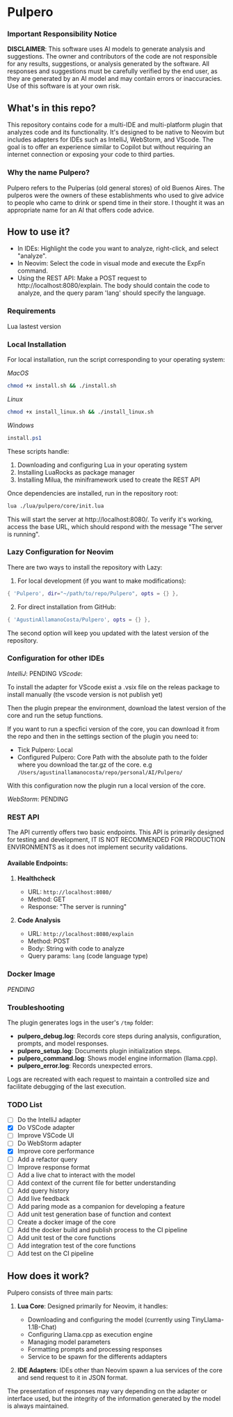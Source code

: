 # Pulpero

### Important Responsibility Notice

**DISCLAIMER**: This software uses AI models to generate analysis and suggestions. The owner and contributors of the code are not responsible for any results, suggestions, or analysis generated by the software. All responses and suggestions must be carefully verified by the end user, as they are generated by an AI model and may contain errors or inaccuracies. Use of this software is at your own risk.

## What's in this repo?

This repository contains code for a multi-IDE and multi-platform plugin that analyzes code and its functionality. It's designed to be native to Neovim but includes adapters for IDEs such as IntelliJ, WebStorm, and VScode. The goal is to offer an experience similar to Copilot but without requiring an internet connection or exposing your code to third parties.

### Why the name Pulpero?

Pulpero refers to the Pulperías (old general stores) of old Buenos Aires. The pulperos were the owners of these establishments who used to give advice to people who came to drink or spend time in their store. I thought it was an appropriate name for an AI that offers code advice.

## How to use it?

- In IDEs: Highlight the code you want to analyze, right-click, and select "analyze".
- In Neovim: Select the code in visual mode and execute the ExpFn command.
- Using the REST API: Make a POST request to http://localhost:8080/explain. The body should contain the code to analyze, and the query param 'lang' should specify the language.

### Requirements

Lua lastest version

### Local Installation

For local installation, run the script corresponding to your operating system:

*MacOS*
```bash
chmod +x install.sh && ./install.sh
```

*Linux*
```bash
chmod +x install_linux.sh && ./install_linux.sh
```

*Windows*
```powershell
install.ps1
```

These scripts handle:
1. Downloading and configuring Lua in your operating system
2. Installing LuaRocks as package manager
3. Installing Milua, the miniframework used to create the REST API

Once dependencies are installed, run in the repository root:

```bash
lua ./lua/pulpero/core/init.lua
```

This will start the server at http://localhost:8080/. To verify it's working, access the base URL, which should respond with the message "The server is running".

### Lazy Configuration for Neovim

There are two ways to install the repository with Lazy:

1. For local development (if you want to make modifications):
```lua
{ 'Pulpero', dir="~/path/to/repo/Pulpero", opts = {} },
```

2. For direct installation from GitHub:
```lua
{ 'AgustinAllamanoCosta/Pulpero', opts = {} },
```

The second option will keep you updated with the latest version of the repository.

### Configuration for other IDEs

*IntelliJ*: PENDING
*VScode*:

To install the adapter for VScode exist a .vsix file on the releas package to install manually (the vscode version is not publish yet)

Then the plugin prepear the environment, download the latest version of the core and run the setup functions.

If you want to run a specfici version of the core, you can download it from the repo and then in the settings section of the plugin you need to:

- Tick Pulpero: Local
- Configured Pulpero: Core Path with the absolute path to the folder where you download the tar.gz of the core. e.g `/Users/agustinallamanocosta/repo/personal/AI/Pulpero/`

With this configuration now the plugin run a local version of the core.

*WebStorm*: PENDING

### REST API

The API currently offers two basic endpoints. This API is primarily designed for testing and development, IT IS NOT RECOMMENDED FOR PRODUCTION ENVIRONMENTS as it does not implement security validations.

#### Available Endpoints:

1. **Healthcheck**
   - URL: `http://localhost:8080/`
   - Method: GET
   - Response: "The server is running"

2. **Code Analysis**
   - URL: `http://localhost:8080/explain`
   - Method: POST
   - Body: String with code to analyze
   - Query params: `lang` (code language type)

### Docker Image

*PENDING*

### Troubleshooting

The plugin generates logs in the user's `/tmp` folder:

- **pulpero_debug.log**: Records core steps during analysis, configuration, prompts, and model responses.
- **pulpero_setup.log**: Documents plugin initialization steps.
- **pulpero_command.log**: Shows model engine information (llama.cpp).
- **pulpero_error.log**: Records unexpected errors.

Logs are recreated with each request to maintain a controlled size and facilitate debugging of the last execution.

### TODO List

- [ ] Do the IntelliJ adapter
- [x] Do VSCode adapter
- [ ] Improve VSCode UI
- [ ] Do WebStorm adapter
- [x] Improve core performance
- [ ] Add a refactor query
- [ ] Improve response format
- [ ] Add a live chat to interact with the model
- [ ] Add context of the current file for better understanding
- [ ] Add query history
- [ ] Add live feedback
- [ ] Add paring mode as a companion for developing a feature
- [ ] Add unit test generation base of function and context
- [ ] Create a docker image of the core
- [ ] Add the docker build and publish process to the CI pipeline
- [ ] Add unit test of the core functions
- [ ] Add integration test of the core functions
- [ ] Add test on the CI pipeline

## How does it work?

Pulpero consists of three main parts:

1. **Lua Core**: Designed primarily for Neovim, it handles:
   - Downloading and configuring the model (currently using TinyLlama-1.1B-Chat)
   - Configuring Llama.cpp as execution engine
   - Managing model parameters
   - Formatting prompts and processing responses
   - Service to be spawn for the differents addapters

2. **IDE Adapters**: IDEs other than Neovim spawn a lua services of the core and send request to it in JSON format.

The presentation of responses may vary depending on the adapter or interface used, but the integrity of the information generated by the model is always maintained.

